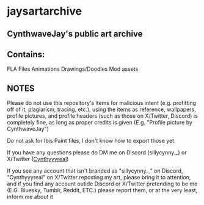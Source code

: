 # jaysartarchive
## CynthwaveJay's public art archive

## Contains:
FLA Files
Animations
Drawings/Doodles
Mod assets

## NOTES

Please do not use this repository's items for malicious intent (e.g. profitting off of it, plagiarism, tracing, etc.), using the items as reference, wallpapers, profile pictures, and profile headers (such as those on X/Twitter, Discord) is completely fine, as long as proper credits is given (E.g. "Profile picture by CynthwaveJay")

Do not ask for Ibis Paint files, I don't know how to export those yet

If you have any questions please do DM me on Discord (sillycynny._) or X/Twitter ([Cynthyyyreal](https://x.com/Cynthyyyreal))

If you see any account that isn't branded as "sillycynny._" on Discord, "Cynthyyyreal" on X/Twitter reposting my art, please bring it to attention, and if you find any account outide Discord or X/Twitter pretending to be me (E.G. Bluesky, Tumblr, Reddit, ETC.) please report them, or at the very least, inform me about it
